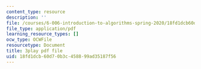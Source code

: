 ```yaml
---
content_type: resource
description: ''
file: /courses/6-006-introduction-to-algorithms-spring-2020/18fd1dcb60d70b3c458899ad35187f56_4nXw-f6NJ9s.pdf
file_type: application/pdf
learning_resource_types: []
ocw_type: OCWFile
resourcetype: Document
title: 3play pdf file
uid: 18fd1dcb-60d7-0b3c-4588-99ad35187f56
---
```

